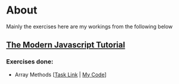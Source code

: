 # About

Mainly the exercises here are my workings from the following below

## [The Modern Javascript Tutorial](https://javascript.info)

### Exercises done:
- Array Methods
[[Task Link](https://javascript.info/array-methods#tasks) | [My Code](./array-methods/)]